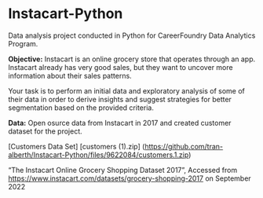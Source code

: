 # Instacart-Python
Data analysis project conducted in Python for CareerFoundry Data Analytics Program.

**Objective:**
Instacart is an online grocery store that operates through an app. Instacart already has very good sales, but they want to uncover more information about their sales patterns.

Your task is to perform an initial data and exploratory analysis of some of their data in order to derive insights and suggest strategies for better segmentation based on the provided criteria.

**Data:**
Open osurce data from Instacart in 2017 and created customer dataset for the project. 


[Customers Data Set]
[customers (1).zip] (https://github.com/tran-alberth/Instacart-Python/files/9622084/customers.1.zip)

“The Instacart Online Grocery Shopping Dataset 2017”, Accessed from https://www.instacart.com/datasets/grocery-shopping-2017 on September 2022

